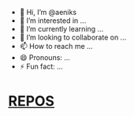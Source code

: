- 👋 Hi, I’m @aeniks
- 👀 I’m interested in ...
- 🌱 I’m currently learning ...
- 💞️ I’m looking to collaborate on ...
- 📫 How to reach me ...
- 😄 Pronouns: ...
- ⚡ Fun fact: ...
# [REPOS](https://github.com/aeniks?tab=repositories)
<!---
aeniks/aeniks is a ✨ special ✨ repository because its `README.md` (this file) appears on your GitHub profile.
You can click the Preview link to take a look at your changes.
--->
